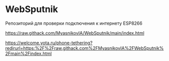 # WebSputnik
Репозиторий для проверки подключения к интернету ESP8266

https://raw.githack.com/MyasnikovIA/WebSputnik/main/index.html

https://welcome.yota.ru/phone-tethering?redirurl=https:%2F%2Fraw.githack.com%2FMyasnikovIA%2FWebSputnik%2Fmain%2Findex.html
